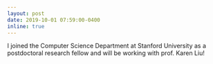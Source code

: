 ```yaml
---
layout: post
date: 2019-10-01 07:59:00-0400
inline: true
---
```


I joined the Computer Science Department at Stanford University as a postdoctoral research fellow and will be working with prof. Karen Liu!
